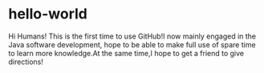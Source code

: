 # hello-world

Hi Humans!
This is the first time to use GitHub!I now mainly engaged in the Java software development, hope to be able to make full use of spare time to learn more knowledge.At the same time,I hope to get a friend to give directions!
